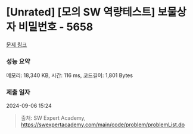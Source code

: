 # [Unrated] [모의 SW 역량테스트] 보물상자 비밀번호 - 5658 

[문제 링크](https://swexpertacademy.com/main/code/problem/problemDetail.do?contestProbId=AWXRUN9KfZ8DFAUo) 

### 성능 요약

메모리: 18,340 KB, 시간: 116 ms, 코드길이: 1,801 Bytes

### 제출 일자

2024-09-06 15:24



> 출처: SW Expert Academy, https://swexpertacademy.com/main/code/problem/problemList.do